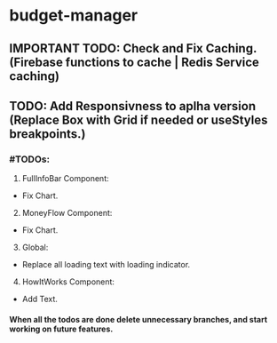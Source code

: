 # budget-manager

## IMPORTANT TODO: Check and Fix Caching. (Firebase functions to cache | Redis Service caching)

## TODO: Add Responsivness to aplha version (Replace Box with Grid if needed or useStyles breakpoints.)

### #TODOs:

1. FullInfoBar Component:

- Fix Chart.

2. MoneyFlow Component:

- Fix Chart.

3. Global:

- Replace all loading text with loading indicator.

4. HowItWorks Component:

- Add Text.

#### When all the todos are done delete unnecessary branches, and start working on future features.

